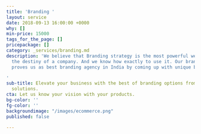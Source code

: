 ```yaml
---
title: 'Branding '
layout: service
date: 2018-09-13 16:00:00 +0000
why: []
min-price: 15000
tags_for_the_page: []
pricepackage: []
category: _services/branding.md
description: 'We believe that Branding strategy is the most powerful weapon to design
  the destiny of a company. And we know how exactly to use it. Our branding team always
  proves us as best branding agency in India by coming up with unique branding solutions.

'
sub-title: Elevate your business with the best of branding options from August Web
  solutions.
cta: Let us know your vision with your products.
bg-color: ''
fg-color: ''
backgroundimage: "/images/ecommerce.png"
published: false

---
```

